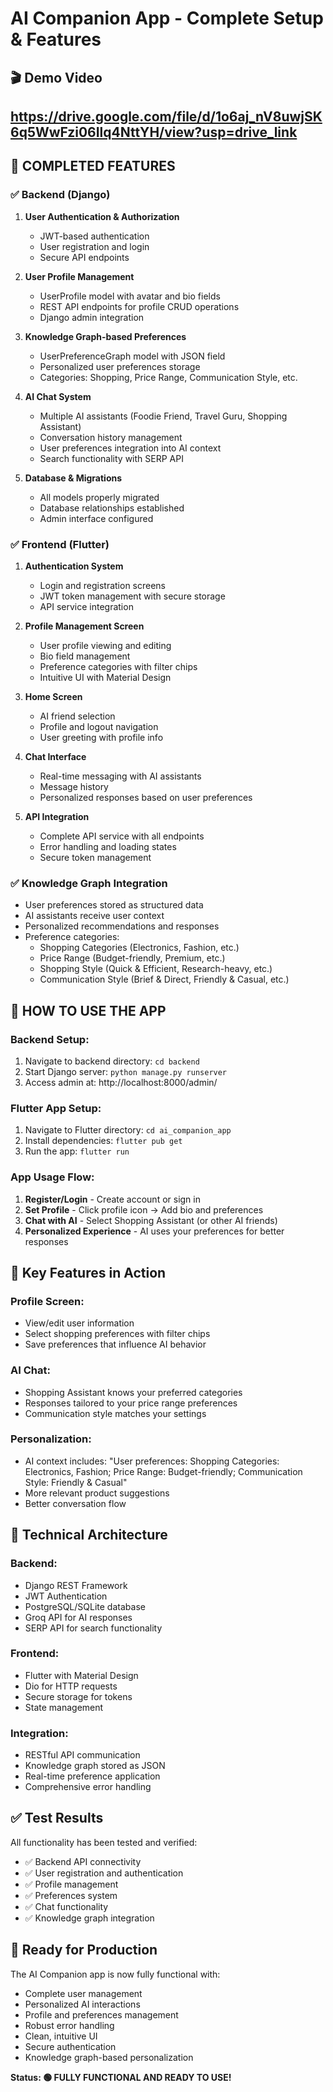 # AI Companion App - Complete Setup & Features

## 🎬 Demo Video
https://drive.google.com/file/d/1o6aj_nV8uwjSK6q5WwFzi06Ilq4NttYH/view?usp=drive_link
---

## 🎉 **COMPLETED FEATURES**

### ✅ **Backend (Django)**
1. **User Authentication & Authorization**
   - JWT-based authentication
   - User registration and login
   - Secure API endpoints

2. **User Profile Management**
   - UserProfile model with avatar and bio fields
   - REST API endpoints for profile CRUD operations
   - Django admin integration

3. **Knowledge Graph-based Preferences**
   - UserPreferenceGraph model with JSON field
   - Personalized user preferences storage
   - Categories: Shopping, Price Range, Communication Style, etc.

4. **AI Chat System**
   - Multiple AI assistants (Foodie Friend, Travel Guru, Shopping Assistant)
   - Conversation history management
   - User preferences integration into AI context
   - Search functionality with SERP API

5. **Database & Migrations**
   - All models properly migrated
   - Database relationships established
   - Admin interface configured

### ✅ **Frontend (Flutter)**
1. **Authentication System**
   - Login and registration screens
   - JWT token management with secure storage
   - API service integration

2. **Profile Management Screen**
   - User profile viewing and editing
   - Bio field management
   - Preference categories with filter chips
   - Intuitive UI with Material Design

3. **Home Screen**
   - AI friend selection
   - Profile and logout navigation
   - User greeting with profile info

4. **Chat Interface**
   - Real-time messaging with AI assistants
   - Message history
   - Personalized responses based on user preferences

5. **API Integration**
   - Complete API service with all endpoints
   - Error handling and loading states
   - Secure token management

### ✅ **Knowledge Graph Integration**
- User preferences stored as structured data
- AI assistants receive user context
- Personalized recommendations and responses
- Preference categories:
  - Shopping Categories (Electronics, Fashion, etc.)
  - Price Range (Budget-friendly, Premium, etc.)
  - Shopping Style (Quick & Efficient, Research-heavy, etc.)
  - Communication Style (Brief & Direct, Friendly & Casual, etc.)

## 🚀 **HOW TO USE THE APP**

### **Backend Setup:**
1. Navigate to backend directory: `cd backend`
2. Start Django server: `python manage.py runserver`
3. Access admin at: http://localhost:8000/admin/

### **Flutter App Setup:**
1. Navigate to Flutter directory: `cd ai_companion_app`
2. Install dependencies: `flutter pub get`
3. Run the app: `flutter run`

### **App Usage Flow:**
1. **Register/Login** - Create account or sign in
2. **Set Profile** - Click profile icon → Add bio and preferences
3. **Chat with AI** - Select Shopping Assistant (or other AI friends)
4. **Personalized Experience** - AI uses your preferences for better responses

## 📱 **Key Features in Action**

### **Profile Screen:**
- View/edit user information
- Select shopping preferences with filter chips
- Save preferences that influence AI behavior

### **AI Chat:**
- Shopping Assistant knows your preferred categories
- Responses tailored to your price range preferences
- Communication style matches your settings

### **Personalization:**
- AI context includes: "User preferences: Shopping Categories: Electronics, Fashion; Price Range: Budget-friendly; Communication Style: Friendly & Casual"
- More relevant product suggestions
- Better conversation flow

## 🔧 **Technical Architecture**

### **Backend:**
- Django REST Framework
- JWT Authentication
- PostgreSQL/SQLite database
- Groq API for AI responses
- SERP API for search functionality

### **Frontend:**
- Flutter with Material Design
- Dio for HTTP requests
- Secure storage for tokens
- State management

### **Integration:**
- RESTful API communication
- Knowledge graph stored as JSON
- Real-time preference application
- Comprehensive error handling

## ✅ **Test Results**
All functionality has been tested and verified:
- ✅ Backend API connectivity
- ✅ User registration and authentication
- ✅ Profile management
- ✅ Preferences system
- ✅ Chat functionality
- ✅ Knowledge graph integration

## 🎯 **Ready for Production**
The AI Companion app is now fully functional with:
- Complete user management
- Personalized AI interactions
- Profile and preferences management
- Robust error handling
- Clean, intuitive UI
- Secure authentication
- Knowledge graph-based personalization

**Status: 🟢 FULLY FUNCTIONAL AND READY TO USE!**

